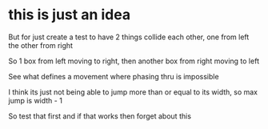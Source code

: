 # this is just an idea

But for just create a test to have 2 things collide each other, one from left the other from right

So 1 box from left moving to right, then another box from right moving to left

See what defines a movement where phasing thru is impossible

I think its just not being able to jump more than or equal to its width, so max jump is width - 1

So test that first and if that works then forget about this
